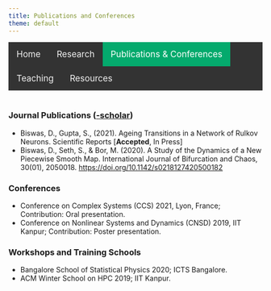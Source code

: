 ```yaml
---
title: Publications and Conferences
theme: default
---
```


<style>
    
/* Add a black background color to the top navigation */
.topnav {
  background-color: #333;
  overflow: hidden;
}

/* Style the links inside the navigation bar */
.topnav a {
  float: left;
  color: #f2f2f2;
  text-align: center;
  padding: 14px 16px;
  text-decoration: none;
  font-size: 17px;
}

/* Change the color of links on hover */
.topnav a:hover {
  background-color: #ddd;
  color: black;
}

/* Add a color to the active/current link */
.topnav a.active {
  background-color: #04AA6D;
  color: white;
}
</style>
<div class="topnav">
  <a href="index.html">Home</a>
  <a href="research.html">Research</a>
  <a class="active" href="pub_conf.html">Publications & Conferences</a>
  <a href="teaching.html">Teaching</a>
  <a href="resources.html">Resources</a>
</div>
<br>

<link rel="stylesheet" href="https://cdnjs.cloudflare.com/ajax/libs/font-awesome/4.7.0/css/font-awesome.min.css">

### Journal Publications ([<i class="fa fa-google fa-1x"></i>-scholar])

- Biswas, D., Gupta, S., (2021). Ageing Transitions in a Network of Rulkov Neurons. Scientific Reports [**Accepted**, In Press]
- Biswas, D., Seth, S., & Bor, M. (2020). A Study of the Dynamics of a New Piecewise Smooth Map. International Journal of Bifurcation and Chaos, 30(01), 2050018. https://doi.org/10.1142/s0218127420500182
  
### Conferences 

- Conference on Complex Systems (CCS) 2021, Lyon, France; Contribution: Oral presentation.
- Conference on Nonlinear Systems and Dynamics (CNSD) 2019, IIT Kanpur; Contribution: Poster presentation.


### Workshops and Training Schools

- Bangalore School of Statistical Physics 2020; ICTS Bangalore.
- ACM Winter School on HPC 2019; IIT Kanpur.


[<i class="fa fa-google fa-1x"></i>-scholar]: https://scholar.google.com/citations?hl=en&view_op=list_works&alert_preview_top_rm=2&authuser=2&gmla=AJsN-F6rWGoE7sGF-2nr8CLDhXm_38Ftp_fxX0X6ieV4zVOmsXvQaDZkf6P2HSbFReOJ4TNweS9QakTMbQz0h0yQ-0dhqCcDUmkL28jKTIbk-G91L3hjPyE&user=2OR7h7kAAAAJ